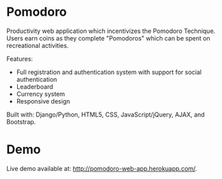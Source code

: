 # Pomodoro #
Productivity web application which incentivizes the Pomodoro Technique.
Users earn coins as they complete "Pomodoros" which can be spent on recreational
activities.

Features:
* Full registration and authentication system with support for social authentication
* Leaderboard
* Currency system
* Responsive design

Built with: Django/Python, HTML5, CSS, JavaScript/jQuery, AJAX, and Bootstrap.

# Demo #
Live demo available at: http://pomodoro-web-app.herokuapp.com/.
